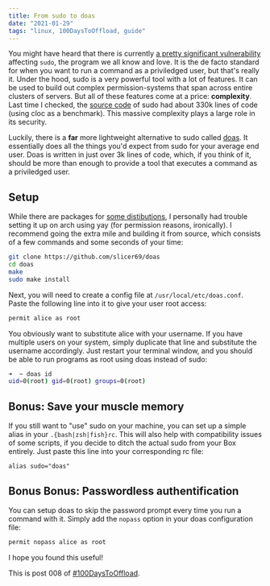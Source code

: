 ```yaml
---
title: From sudo to doas
date: "2021-01-29"
tags: "linux, 100DaysToOffload, guide"
---
```


You might have heard that there is currently [a pretty significant vulnerability](https://www.qualys.com/2021/01/26/cve-2021-3156/baron-samedit-heap-based-overflow-sudo.txt) affecting `sudo`, the program we all know and love. It is the de facto standard for when you want to run a command as a priviledged user, but that's really it. Under the hood, sudo is a very powerful tool with a lot of features. It can be used to build out complex permission-systems that span across entire clusters of servers. But all of these features come at a price: **complexity**. Last time I checked, the [source code](https://www.sudo.ws/repos/sudo) of sudo had about 330k lines of code (using cloc as a benchmark). This massive complexity plays a large role in its security.

Luckily, there is a **far** more lightweight alternative to sudo called [doas](https://github.com/Duncaen/OpenDoas.git). It essentially does all the things you'd expect from sudo for your average end user. Doas is written in just over 3k lines of code, which, if you think of it, should be more than enough to provide a tool that executes a command as a priviledged user.

## Setup

While there are packages for [some distibutions](https://github.com/slicer69/doas#installation-via-packagesrepositories), I personally had trouble setting it up on arch using yay (for permission reasons, ironically). I recommend going the extra mile and building it from source, which consists of a few commands and some seconds of your time:

```sh
git clone https://github.com/slicer69/doas
cd doas
make
sudo make install
```

Next, you will need to create a config file at `/usr/local/etc/doas.conf`. Paste the following line into it to give your user root access:

```sh
permit alice as root
```

You obviously want to substitute alice with your username. If you have multiple users on your system, simply duplicate that line and substitute the username accordingly. Just restart your terminal window, and you should be able to run programs as root using doas instead of sudo:

```sh
➜  ~ doas id
uid=0(root) gid=0(root) groups=0(root)
```

## Bonus: Save your muscle memory

If you still want to "use" sudo on your machine, you can set up a simple alias in your `.{bash|zsh|fish}rc`. This will also help with compatibility issues of some scripts, if you decide to ditch the actual sudo from your Box entirely. Just paste this line into your corresponding rc file:

```
alias sudo="doas"
```

## Bonus Bonus: Passwordless authentification

You can setup doas to skip the password prompt every time you run a command with it. Simply add the `nopass` option in your doas configuration file:

```sh
permit nopass alice as root
```

I hope you found this useful!

This is post 008 of [#100DaysToOffload](https://100daystooffload.com/).
